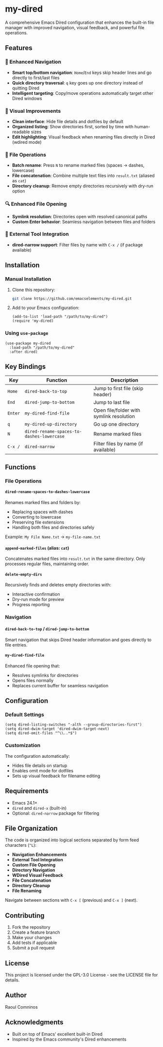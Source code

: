 # my-dired

A comprehensive Emacs Dired configuration that enhances the built-in file manager with improved navigation, visual feedback, and powerful file operations.

## Features

### 🧭 Enhanced Navigation
- **Smart top/bottom navigation**: `Home`/`End` keys skip header lines and go directly to first/last files
- **Quick directory traversal**: `q` key goes up one directory instead of quitting Dired
- **Intelligent targeting**: Copy/move operations automatically target other Dired windows

### 🎨 Visual Improvements
- **Clean interface**: Hide file details and dotfiles by default
- **Organized listing**: Show directories first, sorted by time with human-readable sizes
- **Edit highlighting**: Visual feedback when renaming files directly in Dired (wdired mode)

### 🔧 File Operations
- **Batch rename**: Press `N` to rename marked files (spaces → dashes, lowercase)
- **File concatenation**: Combine multiple text files into `result.txt` (aliased as `cat`)
- **Directory cleanup**: Remove empty directories recursively with dry-run option

### 🔍 Enhanced File Opening
- **Symlink resolution**: Directories open with resolved canonical paths
- **Custom Enter behavior**: Seamless navigation between files and folders

### 🔌 External Tool Integration
- **dired-narrow support**: Filter files by name with `C-x /` (if package available)

## Installation

### Manual Installation

1. Clone this repository:
   ```bash
   git clone https://github.com/emacselements/my-dired.git
   ```

2. Add to your Emacs configuration:
   ```elisp
   (add-to-list 'load-path "/path/to/my-dired")
   (require 'my-dired)
   ```

### Using `use-package`

```elisp
(use-package my-dired
  :load-path "/path/to/my-dired"
  :after dired)
```

## Key Bindings

| Key | Function | Description |
|-----|----------|-------------|
| `Home` | `dired-back-to-top` | Jump to first file (skip header) |
| `End` | `dired-jump-to-bottom` | Jump to last file |
| `Enter` | `my-dired-find-file` | Open file/folder with symlink resolution |
| `q` | `my-dired-up-directory` | Go up one directory |
| `N` | `dired-rename-spaces-to-dashes-lowercase` | Rename marked files |
| `C-x /` | `dired-narrow` | Filter files by name (if available) |

## Functions

### File Operations

#### `dired-rename-spaces-to-dashes-lowercase`
Renames marked files and folders by:
- Replacing spaces with dashes
- Converting to lowercase
- Preserving file extensions
- Handling both files and directories safely

Example: `My File Name.txt` → `my-file-name.txt`

#### `append-marked-files` (alias: `cat`)
Concatenates marked files into `result.txt` in the same directory. Only processes regular files, maintaining order.

#### `delete-empty-dirs`
Recursively finds and deletes empty directories with:
- Interactive confirmation
- Dry-run mode for preview
- Progress reporting

### Navigation

#### `dired-back-to-top` / `dired-jump-to-bottom`
Smart navigation that skips Dired header information and goes directly to file entries.

#### `my-dired-find-file`
Enhanced file opening that:
- Resolves symlinks for directories
- Opens files normally
- Replaces current buffer for seamless navigation

## Configuration

### Default Settings
```elisp
(setq dired-listing-switches "-alth --group-directories-first")
(setq dired-dwim-target 'dired-dwim-target-next)
(setq dired-omit-files "^\\..*$")
```

### Customization
The configuration automatically:
- Hides file details on startup
- Enables omit mode for dotfiles
- Sets up visual feedback for filename editing

## Requirements

- Emacs 24.1+
- `dired` and `dired-x` (built-in)
- Optional: `dired-narrow` package for filtering

## File Organization

The code is organized into logical sections separated by form feed characters (`^L`):

- **Navigation Enhancements**
- **External Tool Integration** 
- **Custom File Opening**
- **Directory Navigation**
- **WDired Visual Feedback**
- **File Concatenation**
- **Directory Cleanup**
- **File Renaming**

Navigate between sections with `C-x [` (previous) and `C-x ]` (next).

## Contributing

1. Fork the repository
2. Create a feature branch
3. Make your changes
4. Add tests if applicable
5. Submit a pull request

## License

This project is licensed under the GPL-3.0 License - see the LICENSE file for details.

## Author

Raoul Comninos

## Acknowledgments

- Built on top of Emacs' excellent built-in Dired
- Inspired by the Emacs community's Dired enhancements